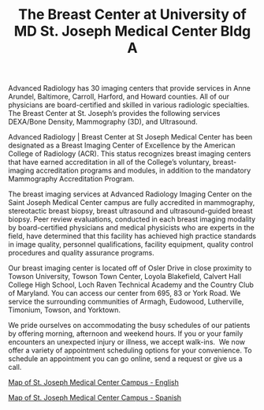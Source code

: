 ---
slug: breast-center-maryland-st-joseph-medical
title: The Breast Center at University of MD St. Joseph Medical Center Bldg A
address: 7501 Osler Dr.Ste. 204B
state: Maryland
stateAbbreviation: MD
city: Towson
postal: 21204
url: https://www.radnet.com/advanced-radiology/locations/breast-center-maryland-st-joseph-medical
htmlHead: <meta name="description" content="Advanced Radiology | The Breast Center at University of MD St. Joseph Medical Center Bldg A in Towson, Maryland offers 3D mammography, ultrasound and DEXA." /><link rel="canonical" href="https://www.advancedradiology.com/locations/breast-center-maryland-st-joseph-medical" /><meta itemprop="name" content="Advanced Radiology | The Breast Center at St. Joseph’s - Towson, Maryland" /><meta itemprop="description" content="Advanced Radiology | The Breast Center at University of MD St. Joseph Medical Center Bldg A in Towson, Maryland offers 3D mammography, ultrasound and DEXA." /><meta itemprop="image" content="https://www.advancedradiology.com/sites/locator/files/field_location_photo/Breast%20Center.jpg" /><!-- Open Graph data --><meta property="og:title" content="Advanced Radiology | The Breast Center at St. Joseph’s - Towson, Maryland" /><meta property="og:type" content="article" /><meta property="og:url" content="https://www.advancedradiology.com/locations/breast-center-maryland-st-joseph-medical" /><meta property="og:image" content="https://www.advancedradiology.com/sites/locator/files/field_location_photo/Breast%20Center.jpg" /><meta property="og:description" content="Advanced Radiology | The Breast Center at University of MD St. Joseph Medical Center Bldg A in Towson, Maryland offers 3D mammography, ultrasound and DEXA." /><meta property="og:site_name" content="Advanced Radiology" />
body: <p>Advanced Radiology has 30 imaging centers that provide services in Anne Arundel, Baltimore, Carroll, Harford, and Howard counties. All of our physicians are board-certified and skilled in various radiologic specialties. The Breast Center at St. Joseph’s provides the following services DEXA/Bone Density, Mammography (3D), and Ultrasound.&nbsp;</p><p>Advanced Radiology | Breast Center at St Joseph Medical Center has been designated as a Breast Imaging Center of Excellence by the American College of Radiology (ACR). This status recognizes breast imaging centers that have earned accreditation in all of the College’s voluntary, breast-imaging accreditation programs and modules, in addition to the mandatory Mammography Accreditation Program.</p><p>	The breast imaging services at Advanced Radiology Imaging Center on the Saint Joseph Medical Center campus are fully accredited in mammography, stereotactic breast biopsy, breast ultrasound and ultrasound-guided breast biopsy. Peer review evaluations, conducted in each breast imaging modality by board-certified physicians and medical physicists who are experts in the field, have determined that this facility has achieved high practice standards in image quality, personnel qualifications, facility equipment, quality control procedures and quality assurance programs.</p><p>	Our breast imaging center is located off of Osler Drive in close proximity to Towson University, Towson Town Center, Loyola Blakefield, Calvert Hall College High School, Loch Raven Technical Academy and the Country Club of Maryland. You can access our center from 695, 83 or York Road. We service the surrounding communities of Armagh, Eudowood, Lutherville, Timonium, Towson, and Yorktown.&nbsp;</p><p>	We pride ourselves on accommodating the busy schedules of our patients by offering morning, afternoon and weekend hours. If you or your family encounters an unexpected injury or illness, we accept walk-ins. &nbsp;We now offer a variety of appointment scheduling options for your convenience. To schedule an appointment you can go online, send a request or give us a call.</p><p>	<a href="https://www.umms.org/sjmc/-/media/files/um-sjmc/patients-and-visitors/directions-and-parking/campus-map-umsjmc.pdf?upd=20180425180847&amp;la=en&amp;hash=95F7FD66C9EBA9CEEDAB3724C6D32F2C7B6296AD" target="_blank">Map of St. Joseph Medical Center Campus - English</a></p><p><a href="https://www.umms.org/sjmc/-/media/files/um-sjmc/patients-and-visitors/directions-and-parking/campus-map_es.pdf?upd=20180615161611&amp;la=en&amp;hash=CCD4BFF750F06DCF638092C57F2499E0C9D93B7E" target="_blank">Map of St. Joseph Medical Center Campus - Spanish</a></p>
appointmentUrl: https://www.advancedradiology.com/for-patients/request-appointment
walkInTitle: Walk-In Hours
walkInDetails: Mon - Fri | 8:00 am - 4:00 pm
places:
- {
    name: "Advanced Radiology | The Breast Center at University of MD St. Joseph Medical Center Bldg A",
    longitude: -76.613292000000,
    latitude: 39.390670000000,
}
---